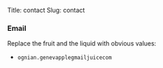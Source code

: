 Title: contact
Slug: contact

### Email

Replace the fruit and the liquid with obvious values:

- `ognian.genevapplegmailjuicecom`
